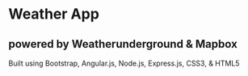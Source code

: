 # Weather App
## powered by Weatherunderground & Mapbox
Built using Bootstrap, Angular.js, Node.js, Express.js, CSS3, & HTML5
